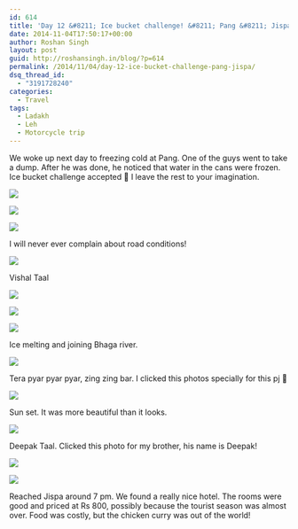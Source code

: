 ```yaml
---
id: 614
title: 'Day 12 &#8211; Ice bucket challenge! &#8211; Pang &#8211; Jispa'
date: 2014-11-04T17:50:17+00:00
author: Roshan Singh
layout: post
guid: http://roshansingh.in/blog/?p=614
permalink: /2014/11/04/day-12-ice-bucket-challenge-pang-jispa/
dsq_thread_id:
  - "3191728240"
categories:
  - Travel
tags:
  - Ladakh
  - Leh
  - Motorcycle trip
---
```

We woke up next day to freezing cold at Pang. One of the guys went to take a dump. After he was done, he noticed that water in the cans were frozen. Ice bucket challenge accepted 🙂 I leave the rest to your imagination.

![](https://lh6.googleusercontent.com/-7EVV83QpCLY/VDQsgSngjbI/AAAAAAAABEw/h515_-NA-y0/w1213-h686-no/IMAG3019.jpg)

![](https://lh6.googleusercontent.com/-y1utFN8rJFI/VDQsryYoEII/AAAAAAAABEw/qKLkB0iTq-0/w1213-h686-no/IMAG3023.jpg)

![](https://lh5.googleusercontent.com/-xb2aq2uUCpA/VDQtFKw2QtI/AAAAAAAABEw/3LI1G9iNef0/w1213-h686-no/IMAG3039.jpg)

I will never ever complain about road conditions!

![](https://lh6.googleusercontent.com/-4SXTkR7FAIg/VDQp5ai0HII/AAAAAAAABEw/zj5avX-fbjY/w1213-h686-no/IMAG3109.jpg)

Vishal Taal

![](https://lh4.googleusercontent.com/-9t0zfbjW6fQ/VCubsju3r6I/AAAAAAAAHQ8/FcOZ6zgkJes/w967-h725-no/DSC01613.JPG)

![](https://lh4.googleusercontent.com/-LiDiIb1NVRQ/VDQq59bMr7I/AAAAAAAABEw/7bfnZc9AxB0/w1213-h686-no/IMAG3127.jpg)

![](https://lh4.googleusercontent.com/-f8QtNzoQlCk/VDQrE3acNCI/AAAAAAAABEw/yvb3qXyuWf0/w1213-h686-no/IMAG3130.jpg)

Ice melting and joining Bhaga river.

![](https://lh5.googleusercontent.com/-P6s0Z4DYstc/VDQjUzHD6vI/AAAAAAAABEw/8m3V2hxwt34/w1213-h686-no/IMAG3154.jpg)

Tera pyar pyar pyar, zing zing bar. I clicked this photos specially for this pj 🙂

![](https://lh6.googleusercontent.com/-gL1Ya-VfDPk/VCub2eZmloI/AAAAAAAAHRk/AzQwPX4m92c/w967-h725-no/DSC01618.JPG)

Sun set. It was more beautiful than it looks.

![](https://lh3.googleusercontent.com/-LOioc1TMg_w/VCub4IYIFwI/AAAAAAAAHRs/-Kb5YuHEcgE/w967-h725-no/DSC01619.JPG)

Deepak Taal. Clicked this photo for my brother, his name is Deepak!

![](https://lh3.googleusercontent.com/-yRlEJGsHkBI/VCucHRh3KZI/AAAAAAAAHS0/JFKjXRa2qmQ/w967-h725-no/DSC01628.JPG)

![](https://lh6.googleusercontent.com/-pj0kKRf_4lw/VCucFmqppBI/AAAAAAAAHSs/a94luaa2z8g/w967-h725-no/DSC01627.JPG)

Reached Jispa around 7 pm. We found a really nice hotel. The rooms were good and priced at Rs 800, possibly because the tourist season was almost over. Food was costly, but the chicken curry was out of the world!